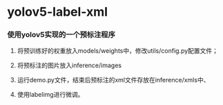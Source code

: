 # yolov5-label-xml

### 使用yolov5实现的一个预标注程序

1. 将预训练好的权重放入models/weights中，修改utils/config.py配置文件；

2. 将预标注的图片放入inference/images

3. 运行demo.py文件，结束后预标注的xml文件存放在inference/xmls中、

4. 使用labelimg进行微调。
